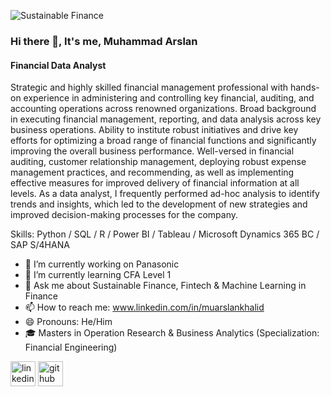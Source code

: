 ![Sustainable Finance](https://github.com/muarslankhalid/muarslankhalid/assets/104303875/fd903a69-78c8-410d-9b86-1aff2f7a5ad5)

### Hi there 👋, It's me, Muhammad Arslan
#### Financial Data Analyst

Strategic and highly skilled financial management professional with hands-on experience in administering and controlling key financial, auditing, and accounting operations across renowned organizations. Broad background in executing financial management, reporting, and data analysis across key business operations. Ability to institute robust initiatives and drive key efforts for optimizing a broad range of financial functions and significantly improving the overall business performance. Well-versed in financial auditing, customer relationship management, deploying robust expense management practices, and recommending, as well as implementing effective measures for improved delivery of financial information at all levels. As a data analyst, I frequently performed ad-hoc analysis to identify trends and insights, which led to the development of new strategies and improved decision-making processes for the company.

Skills: Python / SQL / R / Power BI / Tableau / Microsoft Dynamics 365 BC / SAP S/4HANA

- 🔭 I’m currently working on Panasonic
- 🌱 I’m currently learning CFA Level 1
- 💬 Ask me about Sustainable Finance, Fintech & Machine Learning in Finance
- 📫 How to reach me: www.linkedin.com/in/muarslankhalid
- 😄 Pronouns: He/Him
- :mortar_board: Masters in Operation Research & Business Analytics (Specialization: Financial Engineering)

[<img src='https://cdn.jsdelivr.net/npm/simple-icons@3.0.1/icons/linkedin.svg' alt='linkedin' height='40'>](https://www.linkedin.com/in/muarslankhalid/)
[<img src='https://cdn.jsdelivr.net/npm/simple-icons@3.0.1/icons/github.svg' alt='github' height='40'>](https://github.com/muarslankhalid)
